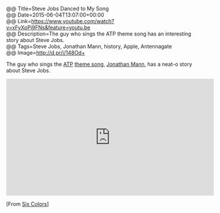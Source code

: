 @@ Title=Steve Jobs Danced to My Song  
@@ Date=2015-06-04T13:07:00+00:00  
@@ Link=https://www.youtube.com/watch?v=xFyXoPi9FNs&feature=youtu.be  
@@ Description=The guy who sings the ATP theme song has an interesting story about Steve Jobs.  
@@ Tags=Steve Jobs, Jonathan Mann, history, Apple, Antennagate  
@@ Image=http://d.pr/i/148Od+  

The guy who sings the [ATP][atp] [theme song][youtube], [Jonathan Mann][jonathanmann], has a neat-o story about Steve Jobs.

<iframe width="560" height="315" src="https://www.youtube.com/embed/xFyXoPi9FNs" frameborder="0" allowfullscreen></iframe>

[From [Six Colors][sixcolors]]

[atp]: http://atp.fm
[jonathanmann]: http://jonathanmann.net
[sixcolors]: http://sixcolors.com/link/2015/06/steve-jobs-danced-to-my-song/
[youtube]: https://www.youtube.com/watch?v=iCXItGrjqrw